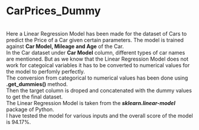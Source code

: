 # CarPrices_Dummy
<br> Here a Linear Regression Model has been made for the dataset of Cars to predict the Price of a Car given certain parameters. The model is trained against **Car Model, Mileage and Age** of the Car.
<br> In the Car dataset under **Car Model** column, different types of car names are mentioned. But as we know that the Linear Regression Model does not work for categoical variables it has to be converted to numerical values for the model to perfomly perfectly.
<br> The conversion from categorical to numerical values has been done using **.get_dummies()** method.
<br> Then the target column is droped and concatenated with the dummy values to get the final dataset.
<br> The Linear Regression Model is taken from the ***sklearn.linear-model*** package of Python.
<br> I have tested the model for various inputs and the overall score of the model is 94.17%.
